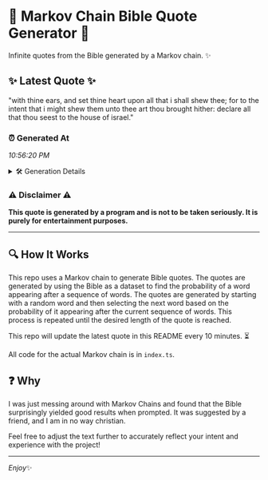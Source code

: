 # 📖 Markov Chain Bible Quote Generator 📖

Infinite quotes from the Bible generated by a Markov chain. ✨

## ✨ Latest Quote ✨
"with thine ears, and set thine heart upon all that i shall shew thee; for to the intent that i might shew them unto thee art thou brought hither: declare all that thou seest to the house of israel."

### ⏰ Generated At
*10:56:20 PM*

<details>
    <summary>🛠️ Generation Details</summary>
    <p>
        <strong>🌱 Seed:</strong> with<br>
        <strong>🔄 Iterations:</strong> 38<br>
        <strong>📜 Context History:</strong><br>[ with ]: thine<br>[ with, thine ]: ears,<br>[ with, thine, ears, ]: and<br>[ with, thine, ears,, and ]: set<br>[ with, thine, ears,, and, set ]: thine<br>[ with, thine, ears,, and, set, thine ]: heart<br>[ thine, ears,, and, set, thine, heart ]: upon<br>[ ears,, and, set, thine, heart, upon ]: all<br>[ and, set, thine, heart, upon, all ]: that<br>[ set, thine, heart, upon, all, that ]: i<br>[ thine, heart, upon, all, that, i ]: shall<br>[ heart, upon, all, that, i, shall ]: shew<br>[ upon, all, that, i, shall, shew ]: thee;<br>[ all, that, i, shall, shew, thee; ]: for<br>[ that, i, shall, shew, thee;, for ]: to<br>[ i, shall, shew, thee;, for, to ]: the<br>[ shall, shew, thee;, for, to, the ]: intent<br>[ shew, thee;, for, to, the, intent ]: that<br>[ thee;, for, to, the, intent, that ]: i<br>[ for, to, the, intent, that, i ]: might<br>[ to, the, intent, that, i, might ]: shew<br>[ the, intent, that, i, might, shew ]: them<br>[ intent, that, i, might, shew, them ]: unto<br>[ that, i, might, shew, them, unto ]: thee<br>[ i, might, shew, them, unto, thee ]: art<br>[ might, shew, them, unto, thee, art ]: thou<br>[ shew, them, unto, thee, art, thou ]: brought<br>[ them, unto, thee, art, thou, brought ]: hither:<br>[ unto, thee, art, thou, brought, hither: ]: declare<br>[ thee, art, thou, brought, hither:, declare ]: all<br>[ art, thou, brought, hither:, declare, all ]: that<br>[ thou, brought, hither:, declare, all, that ]: thou<br>[ brought, hither:, declare, all, that, thou ]: seest<br>[ hither:, declare, all, that, thou, seest ]: to<br>[ declare, all, that, thou, seest, to ]: the<br>[ all, that, thou, seest, to, the ]: house<br>[ that, thou, seest, to, the, house ]: of<br>[ thou, seest, to, the, house, of ]: israel.<br>
    </p>
</details>

### ⚠️ Disclaimer ⚠️
**This quote is generated by a program and is not to be taken seriously. It is purely for entertainment purposes.**

---

## 🔍 How It Works

This repo uses a Markov chain to generate Bible quotes. The quotes are generated by using the Bible as a dataset to find the probability of a word appearing after a sequence of words. The quotes are generated by starting with a random word and then selecting the next word based on the probability of it appearing after the current sequence of words. This process is repeated until the desired length of the quote is reached.

This repo will update the latest quote in this README every 10 minutes. ⏳

All code for the actual Markov chain is in `index.ts`.

## ❓ Why

I was just messing around with Markov Chains and found that the Bible surprisingly yielded good results when prompted. 
It was suggested by a friend, and I am in no way christian.

Feel free to adjust the text further to accurately reflect your intent and experience with the project!

---

*Enjoy*✨
